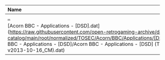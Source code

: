 |Name|Size|
|:---|---:|
|[..](../index.html)|DIR|
|[Acorn BBC - Applications - [DSD].dat](https://raw.githubusercontent.com/open-retrogaming-archive/dat-catalog/main/root/normalized/TOSEC/Acorn/BBC/Applications/[DSD]/Acorn BBC - Applications - [DSD]/Acorn BBC - Applications - [DSD] (TOSEC-v2013-10-16_CM).dat)|7859|
